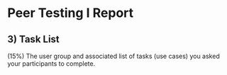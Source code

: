 # Peer Testing I Report

## 3) Task List

(15%) The user group and associated list of tasks (use cases) you asked your participants to complete.
